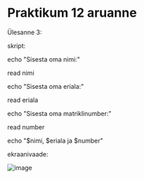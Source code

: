 # Praktikum 12 aruanne

Ülesanne 3:

skript:

echo "Sisesta oma nimi:"

read nimi

echo "Sisesta oma eriala:"

read eriala

echo "Sisesta oma matriklinumber:"

read number

echo "$nimi, $eriala ja $number"

ekraanivaade:

![image](https://github.com/armeig/opsys_praktikumid_armei_grete/assets/145908210/cd49ca95-d6a6-43a7-820c-e1f007fd1fcf)
